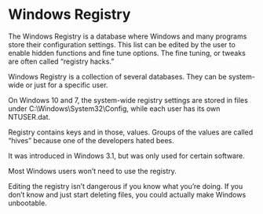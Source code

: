 # Windows Registry
The Windows Registry is a database where Windows and many programs store their configuration settings.  This list can be edited by the user to enable hidden functions and fine tune options. The fine tuning, or tweaks are often called “registry hacks.”

Windows Registry is a collection of several databases.  They can be system-wide or just for a specific user.  

On Windows 10 and 7, the system-wide registry settings are stored in files under C:\Windows\System32\Config\, while each user has its own NTUSER.dat. 

Registry contains keys and in those, values.  Groups of the values are called “hives” because one of the developers hated bees.

It was introduced in Windows 3.1, but was only used for certain software.

Most Windows users won’t need to use the registry.  

Editing the registry isn’t dangerous if you know what you’re doing.  If you don’t know and just start deleting files, you could actually make Windows unbootable.
